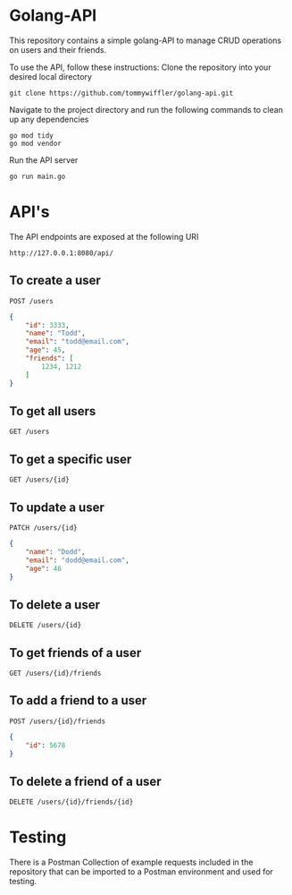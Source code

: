# Golang-API

This repository contains a simple golang-API to manage CRUD operations on users and their friends.

To use the API, follow these instructions:
Clone the repository into your desired local directory
```
git clone https://github.com/tommywiffler/golang-api.git
```
Navigate to the project directory and run the following commands to clean up any dependencies
```
go mod tidy
go mod vendor
```
Run the API server
```
go run main.go
```

# API's

The API endpoints are exposed at the following URI
```
http://127.0.0.1:8080/api/
```

## To create a user
```
POST /users
```
```json
{
    "id": 3333,
    "name": "Todd",
    "email": "todd@email.com",
    "age": 45,
    "friends": [
        1234, 1212
    ] 
}
```

## To get all users
```
GET /users
```

## To get a specific user
```
GET /users/{id}
```

## To update a user
```
PATCH /users/{id}
```
```json
{
    "name": "Dodd",
    "email": "dodd@email.com",
    "age": 46
}
```

## To delete a user
```
DELETE /users/{id}
```

## To get friends of a user
```
GET /users/{id}/friends
```

## To add a friend to a user
```
POST /users/{id}/friends
```
```json
{
    "id": 5678
}
```

## To delete a friend of a user
```
DELETE /users/{id}/friends/{id}
```

# Testing

There is a Postman Collection of example requests included in the repository that can be imported to a Postman environment and used for testing.